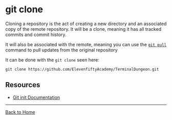 # git clone

Cloning a repository is the act of creating a new directory and an associated copy of the remote repository. It will be a clone, meaning it has all tracked commits and commit history.

It will also be associated with the remote, meaning you can use the [`git pull`](./pull.md) command to pull updates from the original repository

It can be done with the `git clone` seen here:
```
git clone https://github.com/ElevenfiftyAcademy/TerminalDungeon.git
```
## Resources
- [Git init Documentation](https://git-scm.com/docs/git-init)
---
[Back to Home](../README.md)
